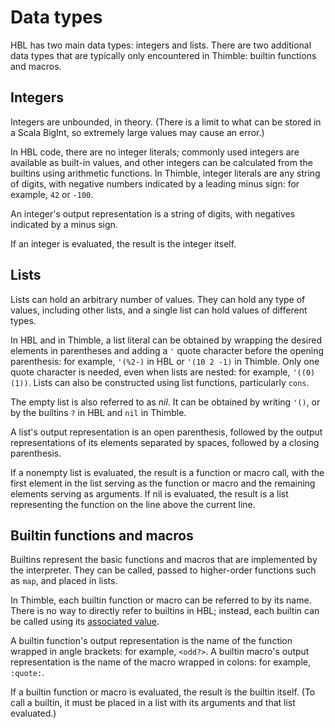 # Data types

HBL has two main data types: integers and lists. There are two additional data types that are typically only encountered in Thimble: builtin functions and macros.

## Integers

Integers are unbounded, in theory. (There is a limit to what can be stored in a Scala BigInt, so extremely large values may cause an error.)

In HBL code, there are no integer literals; commonly used integers are available as built-in values, and other integers can be calculated from the builtins using arithmetic functions. In Thimble, integer literals are any string of digits, with negative numbers indicated by a leading minus sign: for example, `42` or `-100`.

An integer's output representation is a string of digits, with negatives indicated by a minus sign.

If an integer is evaluated, the result is the integer itself.

## Lists

Lists can hold an arbitrary number of values. They can hold any type of values, including other lists, and a single list can hold values of different types.

In HBL and in Thimble, a list literal can be obtained by wrapping the desired elements in parentheses and adding a `'` quote character before the opening parenthesis: for example, `'(%2-)` in HBL or `'(10 2 -1)` in Thimble. Only  one quote character is needed, even when lists are nested: for example, `'((0)(1))`. Lists can also be constructed using list functions, particularly `cons`.

The empty list is also referred to as *nil*. It can be obtained by writing `'()`, or by the builtins `?` in HBL and `nil` in Thimble.

A list's output representation is an open parenthesis, followed by the output representations of its elements separated by spaces, followed by a closing parenthesis.

If a nonempty list is evaluated, the result is a function or macro call, with the first element in the list serving as the function or macro and the remaining elements serving as arguments. If nil is evaluated, the result is a list representing the function on the line above the current line.

## Builtin functions and macros

Builtins represent the basic functions and macros that are implemented by the interpreter. They can be called, passed to higher-order functions such as `map`, and placed in lists.

In Thimble, each builtin function or macro can be referred to by its name. There is no way to directly refer to builtins in HBL; instead, each builtin can be called using its [associated value](./hbl-builtins.md).

A builtin function's output representation is the name of the function wrapped in angle brackets: for example, `<odd?>`. A builtin macro's output representation is the name of the macro wrapped in colons: for example, `:quote:`.

If a builtin function or macro is evaluated, the result is the builtin itself. (To call a builtin, it must be placed in a list with its arguments and that list evaluated.)
